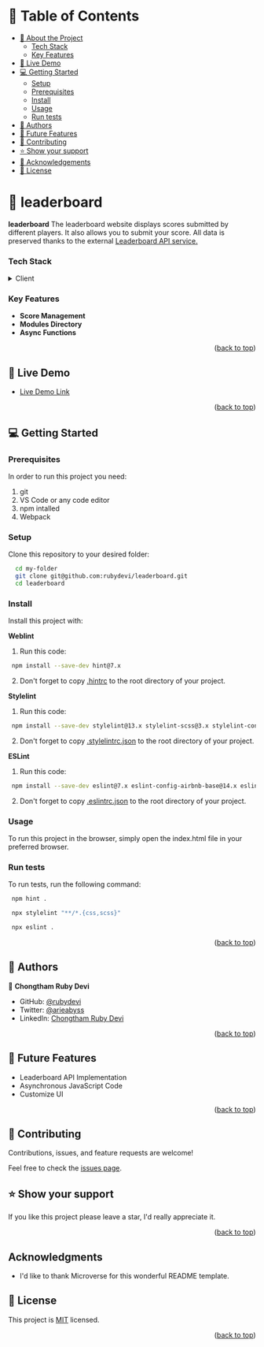 <!-- TABLE OF CONTENTS -->

# 📗 Table of Contents

- [📖 About the Project](#about-project)
    - [Tech Stack](#tech-stack)
    - [Key Features](#key-features)
- [🚀 Live Demo](#live-demo)
- [💻 Getting Started](#getting-started)
  - [Setup](#setup)
  - [Prerequisites](#prerequisites)
  - [Install](#install)
  - [Usage](#usage)
  - [Run tests](#run-tests)
- [👥 Authors](#authors)
- [🔭 Future Features](#future-features)
- [🤝 Contributing](#contributing)
- [⭐️ Show your support](#support)
- [🙏 Acknowledgements](#acknowledgements)
- [📝 License](#license)

# 📖 leaderboard <a name="about-project"></a>

**leaderboard** The leaderboard website displays scores submitted by different players. It also allows you to submit your score. All data is preserved thanks to the external [Leaderboard API service.](https://www.notion.so/Leaderboard-API-service-24c0c3c116974ac49488d4eb0267ade3)

### Tech Stack <a name="tech-stack"></a>

<details>
  <summary>Client</summary>
  <ul>
    <li>HTML and CSS</li>
    <li>JavaScript</li>
  </ul>
</details>

<!-- Features -->

### Key Features <a name="key-features"></a>

- **Score Management**
- **Modules Directory**
- **Async Functions**

<p align="right">(<a href="#readme-top">back to top</a>)</p>

<!-- LIVE DEMO -->

## 🚀 Live Demo <a name="live-demo"></a>

- [Live Demo Link](https://rubydevi.github.io/leaderboard/dist/)

<p align="right">(<a href="#readme-top">back to top</a>)</p>

<!-- GETTING STARTED -->

## 💻 Getting Started <a name="getting-started"></a>

### Prerequisites

In order to run this project you need:
1. git
2. VS Code or any code editor
3. npm intalled
4. Webpack


### Setup

Clone this repository to your desired folder:
```sh
  cd my-folder
  git clone git@github.com:rubydevi/leaderboard.git
  cd leaderboard
```

### Install

Install this project with:

**Weblint**

1. Run this code:
```sh
 npm install --save-dev hint@7.x
```
2. Don't forget to copy [.hintrc](.hintrc) to the root directory of your project.

**Stylelint**


1. Run this code:
```sh
 npm install --save-dev stylelint@13.x stylelint-scss@3.x stylelint-config-standard@21.x stylelint-csstree-validator@1.x
```
2. Don't forget to copy [.stylelintrc.json](./.stylelintrc.json) to the root directory of your project.

**ESLint**


1. Run this code:
```sh
 npm install --save-dev eslint@7.x eslint-config-airbnb-base@14.x eslint-plugin-import@2.x babel-eslint@10.x
```
2. Don't forget to copy [.eslintrc.json](./.eslintrc.json) to the root directory of your project.

### Usage

To run this project in the browser, simply open the index.html file in your preferred browser.

### Run tests

To run tests, run the following command:
```sh
 npm hint .
```

```sh
 npx stylelint "**/*.{css,scss}"
```

```sh
 npx eslint .
```

<p align="right">(<a href="#readme-top">back to top</a>)</p>

## 👥 Authors <a name="authors"></a>

👤 **Chongtham Ruby Devi**

- GitHub: [@rubydevi](https://github.com/rubydevi)
- Twitter: [@arieabyss](https://twitter.com/ariesabyss)
- LinkedIn: [Chongtham Ruby Devi](https://www.linkedin.com/in/chongtham-bhoomika/)

<p align="right">(<a href="#readme-top">back to top</a>)</p>

<!-- FUTURE FEATURES -->

## 🔭 Future Features <a name="future-features"></a>

- Leaderboard API Implementation
- Asynchronous JavaScript Code
- Customize UI

<p align="right">(<a href="#readme-top">back to top</a>)</p>

<!-- CONTRIBUTING -->

## 🤝 Contributing <a name="contributing"></a>

Contributions, issues, and feature requests are welcome!

Feel free to check the [issues page](../../issues/).

<!-- SUPPORT -->

## ⭐️ Show your support <a name="support"></a>

If you like this project please leave a star, I'd really appreciate it.

<p align="right">(<a href="#readme-top">back to top</a>)</p>

## Acknowledgments <a name="acknowledgements"></a>

- I'd like to thank Microverse for this wonderful README template.

<!-- LICENSE -->

## 📝 License <a name="license"></a>

This project is [MIT](./LICENSE) licensed.

<p align="right">(<a href="#readme-top">back to top</a>)</p>
